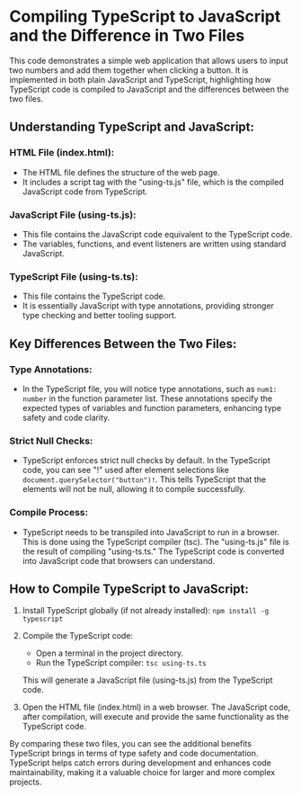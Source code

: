 # Compiling TypeScript to JavaScript and the Difference in Two Files

This code demonstrates a simple web application that allows users to input two numbers and add them together when clicking a button. It is implemented in both plain JavaScript and TypeScript, highlighting how TypeScript code is compiled to JavaScript and the differences between the two files.

## Understanding TypeScript and JavaScript:

### HTML File (index.html):

- The HTML file defines the structure of the web page.
- It includes a script tag with the "using-ts.js" file, which is the compiled JavaScript code from TypeScript.

### JavaScript File (using-ts.js):

- This file contains the JavaScript code equivalent to the TypeScript code.
- The variables, functions, and event listeners are written using standard JavaScript.

### TypeScript File (using-ts.ts):

- This file contains the TypeScript code.
- It is essentially JavaScript with type annotations, providing stronger type checking and better tooling support.

## Key Differences Between the Two Files:

### Type Annotations:

- In the TypeScript file, you will notice type annotations, such as `num1: number` in the function parameter list. These annotations specify the expected types of variables and function parameters, enhancing type safety and code clarity.

### Strict Null Checks:

- TypeScript enforces strict null checks by default. In the TypeScript code, you can see "!" used after element selections like `document.querySelector("button")!`. This tells TypeScript that the elements will not be null, allowing it to compile successfully.

### Compile Process:

- TypeScript needs to be transpiled into JavaScript to run in a browser. This is done using the TypeScript compiler (tsc). The "using-ts.js" file is the result of compiling "using-ts.ts." The TypeScript code is converted into JavaScript code that browsers can understand.

## How to Compile TypeScript to JavaScript:

1. Install TypeScript globally (if not already installed): `npm install -g typescript`

2. Compile the TypeScript code:
   - Open a terminal in the project directory.
   - Run the TypeScript compiler: `tsc using-ts.ts`

   This will generate a JavaScript file (using-ts.js) from the TypeScript code.

3. Open the HTML file (index.html) in a web browser. The JavaScript code, after compilation, will execute and provide the same functionality as the TypeScript code.

By comparing these two files, you can see the additional benefits TypeScript brings in terms of type safety and code documentation. TypeScript helps catch errors during development and enhances code maintainability, making it a valuable choice for larger and more complex projects.
